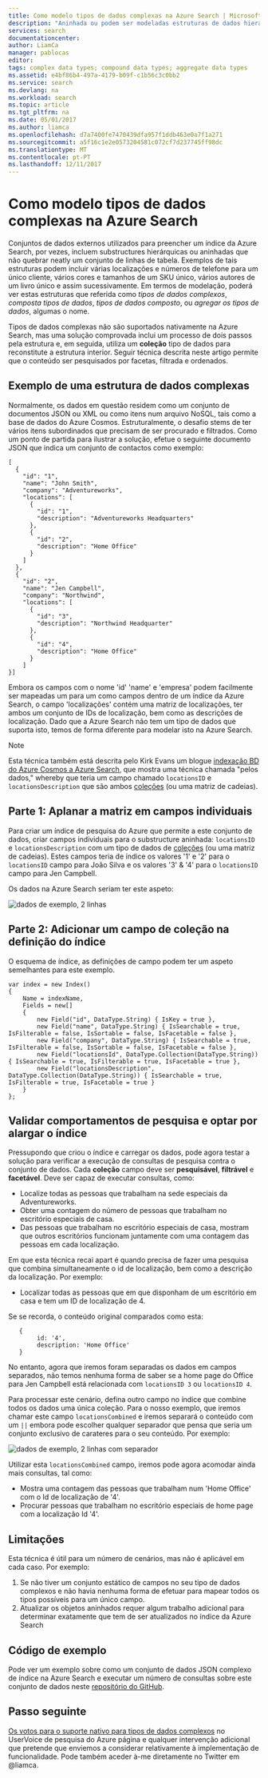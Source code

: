 ```yaml
---
title: Como modelo tipos de dados complexas na Azure Search | Microsoft Docs
description: "Aninhada ou podem ser modeladas estruturas de dados hierárquica num índice da Azure Search utilizando o conjunto de linhas simplificado e tipo de dados de coleções."
services: search
documentationcenter: 
author: LiamCa
manager: pablocas
editor: 
tags: complex data types; compound data types; aggregate data types
ms.assetid: e4bf86b4-497a-4179-b09f-c1b56c3c0bb2
ms.service: search
ms.devlang: na
ms.workload: search
ms.topic: article
ms.tgt_pltfrm: na
ms.date: 05/01/2017
ms.author: liamca
ms.openlocfilehash: d7a7400fe7470439dfa957f1ddb463e0a7f1a271
ms.sourcegitcommit: a5f16c1e2e0573204581c072cf7d237745ff98dc
ms.translationtype: MT
ms.contentlocale: pt-PT
ms.lasthandoff: 12/11/2017
---
```

# <a name="how-to-model-complex-data-types-in-azure-search"></a>Como modelo tipos de dados complexas na Azure Search
Conjuntos de dados externos utilizados para preencher um índice da Azure Search, por vezes, incluem substructures hierárquicas ou aninhadas que não quebrar neatly um conjunto de linhas de tabela. Exemplos de tais estruturas podem incluir várias localizações e números de telefone para um único cliente, vários cores e tamanhos de um SKU único, vários autores de um livro único e assim sucessivamente. Em termos de modelação, poderá ver estas estruturas que referida como *tipos de dados complexos*, *composta tipos de dados*, *tipos de dados composto*, ou *agregar os tipos de dados*, algumas o nome.

Tipos de dados complexas não são suportados nativamente na Azure Search, mas uma solução comprovada inclui um processo de dois passos pela estrutura e, em seguida, utiliza um **coleção** tipo de dados para reconstitute a estrutura interior. Seguir técnica descrita neste artigo permite que o conteúdo ser pesquisados por facetas, filtrada e ordenados.

## <a name="example-of-a-complex-data-structure"></a>Exemplo de uma estrutura de dados complexas
Normalmente, os dados em questão residem como um conjunto de documentos JSON ou XML ou como itens num arquivo NoSQL, tais como a base de dados do Azure Cosmos. Estruturalmente, o desafio stems de ter vários itens subordinados que precisam de ser procurado e filtrados.  Como um ponto de partida para ilustrar a solução, efetue o seguinte documento JSON que indica um conjunto de contactos como exemplo:

~~~~~
[
  {
    "id": "1",
    "name": "John Smith",
    "company": "Adventureworks",
    "locations": [
      {
        "id": "1",
        "description": "Adventureworks Headquarters"
      },
      {
        "id": "2",
        "description": "Home Office"
      }
    ]
  }, 
  {
    "id": "2",
    "name": "Jen Campbell",
    "company": "Northwind",
    "locations": [
      {
        "id": "3",
        "description": "Northwind Headquarter"
      },
      {
        "id": "4",
        "description": "Home Office"
      }
    ]
}]
~~~~~

Embora os campos com o nome 'id' 'name' e 'empresa' podem facilmente ser mapeadas um para um como campos dentro de um índice da Azure Search, o campo 'localizações' contém uma matriz de localizações, ter ambos um conjunto de IDs de localização, bem como as descrições de localização. Dado que a Azure Search não tem um tipo de dados que suporta isto, temos de forma diferente para modelar isto na Azure Search. 

> [!NOTE]
> Esta técnica também está descrita pelo Kirk Evans um blogue [indexação BD do Azure Cosmos a Azure Search](https://blogs.msdn.microsoft.com/kaevans/2015/03/09/indexing-documentdb-with-azure-seach/), que mostra uma técnica chamada "pelos dados," whereby que teria um campo chamado `locationsID` e `locationsDescription` que são ambos [coleções](https://msdn.microsoft.com/library/azure/dn798938.aspx) (ou uma matriz de cadeias).   
> 
> 

## <a name="part-1-flatten-the-array-into-individual-fields"></a>Parte 1: Aplanar a matriz em campos individuais
Para criar um índice de pesquisa do Azure que permite a este conjunto de dados, criar campos individuais para o substructure aninhada: `locationsID` e `locationsDescription` com um tipo de dados de [coleções](https://msdn.microsoft.com/library/azure/dn798938.aspx) (ou uma matriz de cadeias). Estes campos teria de índice os valores '1' e '2' para o `locationsID` campo para João Silva e os valores '3' & '4' para o `locationsID` campo para Jen Campbell.  

Os dados na Azure Search seriam ter este aspeto: 

![dados de exemplo, 2 linhas](./media/search-howto-complex-data-types/sample-data.png)

## <a name="part-2-add-a-collection-field-in-the-index-definition"></a>Parte 2: Adicionar um campo de coleção na definição do índice
O esquema de índice, as definições de campo podem ter um aspeto semelhantes para este exemplo.

~~~~
var index = new Index()
{
    Name = indexName,
    Fields = new[]
    {
        new Field("id", DataType.String) { IsKey = true },
        new Field("name", DataType.String) { IsSearchable = true, IsFilterable = false, IsSortable = false, IsFacetable = false },
        new Field("company", DataType.String) { IsSearchable = true, IsFilterable = false, IsSortable = false, IsFacetable = false },
        new Field("locationsId", DataType.Collection(DataType.String)) { IsSearchable = true, IsFilterable = true, IsFacetable = true },
        new Field("locationsDescription", DataType.Collection(DataType.String)) { IsSearchable = true, IsFilterable = true, IsFacetable = true }
    }
};
~~~~

## <a name="validate-search-behaviors-and-optionally-extend-the-index"></a>Validar comportamentos de pesquisa e optar por alargar o índice
Pressupondo que criou o índice e carregar os dados, pode agora testar a solução para verificar a execução de consultas de pesquisa contra o conjunto de dados. Cada **coleção** campo deve ser **pesquisável**, **filtrável** e **facetável**. Deve ser capaz de executar consultas, como:

* Localize todas as pessoas que trabalham na sede especiais da Adventureworks.
* Obter uma contagem do número de pessoas que trabalham no escritório especiais de casa.  
* Das pessoas que trabalham no escritório especiais de casa, mostram que outros escritórios funcionam juntamente com uma contagem das pessoas em cada localização.  

Em que esta técnica recai apart é quando precisa de fazer uma pesquisa que combina simultaneamente o id de localização, bem como a descrição da localização. Por exemplo:

* Localizar todas as pessoas que em que disponham de um escritório em casa e tem um ID de localização de 4.  

Se se recorda, o conteúdo original comparados como esta:

~~~~
   {
        id: '4',
        description: 'Home Office'
   }
~~~~

No entanto, agora que iremos foram separadas os dados em campos separados, não temos nenhuma forma de saber se a home page do Office para Jen Campbell está relacionada com `locationsID 3` ou `locationsID 4`.  

Para processar este cenário, defina outro campo no índice que combine todos os dados uma única coleção.  Para o nosso exemplo, que iremos chamar este campo `locationsCombined` e iremos separará o conteúdo com um `||` embora pode escolher qualquer separador que pensa que seria um conjunto exclusivo de carateres para o seu conteúdo. Por exemplo: 

![dados de exemplo, 2 linhas com separador](./media/search-howto-complex-data-types/sample-data-2.png)

Utilizar esta `locationsCombined` campo, iremos pode agora acomodar ainda mais consultas, tal como:

* Mostra uma contagem das pessoas que trabalham num 'Home Office' com o Id de localização de '4'.  
* Procurar pessoas que trabalham no escritório especiais de home page com a localização Id '4'. 

## <a name="limitations"></a>Limitações
Esta técnica é útil para um número de cenários, mas não é aplicável em cada caso.  Por exemplo:

1. Se não tiver um conjunto estático de campos no seu tipo de dados complexos e não havia nenhuma forma de efetuar para mapear todos os tipos possíveis para um único campo. 
2. Atualizar os objetos aninhados requer algum trabalho adicional para determinar exatamente que tem de ser atualizados no índice da Azure Search

## <a name="sample-code"></a>Código de exemplo
Pode ver um exemplo sobre como um conjunto de dados JSON complexo de índice na Azure Search e executar um número de consultas sobre este conjunto de dados neste [repositório do GitHub](https://github.com/liamca/AzureSearchComplexTypes).

## <a name="next-step"></a>Passo seguinte
[Os votos para o suporte nativo para tipos de dados complexos](https://feedback.azure.com/forums/263029-azure-search) no UserVoice de pesquisa do Azure página e qualquer intervenção adicional que pretende que enviemos a considerar relativamente à implementação de funcionalidade. Pode também aceder à-me diretamente no Twitter em @liamca.

